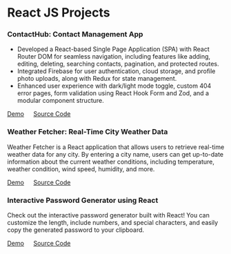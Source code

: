 # React JS Projects

### ContactHub: Contact Management App

- Developed a React-based Single Page Application (SPA) with React Router DOM for seamless navigation, including features like adding, editing, deleting, searching contacts, pagination, and protected routes.
- Integrated Firebase for user authentication, cloud storage, and profile photo uploads, along with Redux for state management.
- Enhanced user experience with dark/light mode toggle, custom 404 error pages, form validation using React Hook Form and Zod, and a modular component structure.

 [Demo](https://contact-hub-sharath.vercel.app/) &emsp;  [Source Code](https://github.com/SharathM18/ContactHub)


### Weather Fetcher: Real-Time City Weather Data

Weather Fetcher is a React application that allows users to retrieve real-time weather data for any city. By entering a city name, users can get up-to-date information about the current weather conditions, including temperature, weather condition, wind speed, humidity, and more.

[Demo](https://accurateweathertoday.vercel.app/) &emsp;  [Source Code](https://github.com/SharathM18/Weather-Fetcher.git)

### Interactive Password Generator using React

Check out the interactive password generator built with React! You can customize the length, include numbers, and special characters, and easily copy the generated password to your clipboard.

[Demo](https://interactive-password-generator.vercel.app/) &emsp; [Source Code](https://github.com/SharathM18/Interactive-Password-Generator.git)
